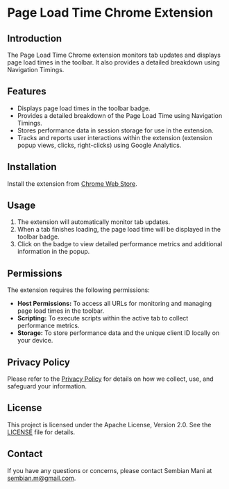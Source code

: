 # Page Load Time Chrome Extension

## Introduction

The Page Load Time Chrome extension monitors tab updates and displays page load times in the toolbar. It also provides a detailed breakdown using Navigation Timings.

## Features

- Displays page load times in the toolbar badge.
- Provides a detailed breakdown of the Page Load Time using Navigation Timings.
- Stores performance data in session storage for use in the extension.
- Tracks and reports user interactions within the extension (extension popup views, clicks, right-clicks) using Google Analytics.


## Installation

Install the extension from [Chrome Web Store](https://chromewebstore.google.com/detail/page-load-time/jboepgdkcgchplagkfmgdhefadfahgda).

## Usage

1. The extension will automatically monitor tab updates.
2. When a tab finishes loading, the page load time will be displayed in the toolbar badge.
3. Click on the badge to view detailed performance metrics and additional information in the popup.

## Permissions

The extension requires the following permissions:

- **Host Permissions:** To access all URLs for monitoring and managing page load times in the toolbar.
- **Scripting:** To execute scripts within the active tab to collect performance metrics.
- **Storage:** To store performance data and the unique client ID locally on your device.

## Privacy Policy

Please refer to the [Privacy Policy](PRIVACY.md) for details on how we collect, use, and safeguard your information.


## License

This project is licensed under the Apache License, Version 2.0. See the [LICENSE](LICENSE) file for details.

## Contact

If you have any questions or concerns, please contact Sembian Mani at [sembian.m@gmail.com](mailto:sembian.m@gmail.com).

